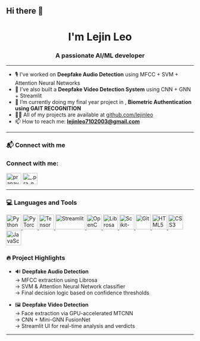 ## Hi there 👋

<h1 align="center"> I'm Lejin Leo</h1>
<h3 align="center">A passionate AI/ML developer </h3>

---

- 🎙️ I've worked on **Deepfake Audio Detection** using MFCC + SVM + Attention Neural Networks  
- 🎥 I’ve also built a **Deepfake Video Detection System** using CNN + GNN + Streamlit  
- 🧠 I’m currently doing my final year project  in ,  **Biometric Authentication using GAIT RECOGNITION**  
- 👨‍💻 All of my projects are available at [github.com/lejinleo](https://github.com/lejinleo)  
- 📫 How to reach me: **lejinleo7102003@gmail.com**

---

### 📬 Connect with me

<h3 align="left">Connect with me:</h3>
<p align="left">
<a href="https://linkedin.com/in/lejin-leo" target="blank"><img align="center" src="https://raw.githubusercontent.com/rahuldkjain/github-profile-readme-generator/master/src/images/icons/Social/linked-in-alt.svg" alt="pranay nambisan" height="30" width="40" /></a>
<a href="https://www.instagram.com/lejin.leo" target="blank"><img align="center" src="https://raw.githubusercontent.com/rahuldkjain/github-profile-readme-generator/master/src/images/icons/Social/instagram.svg" alt="_.pra_nay._" height="30" width="40" /></a>
</p>

---


### 💻 Languages and Tools

<p align="left">
  <a href="https://www.python.org" target="_blank" rel="noreferrer">
    <img src="https://img.icons8.com/color/48/000000/python--v1.png" alt="Python" width="40" height="40"/>
  </a>
  <a href="https://pytorch.org/" target="_blank" rel="noreferrer">
    <img src="https://pytorch.org/assets/images/pytorch-logo.png" alt="PyTorch" width="40" height="40"/>
  </a>
  <a href="https://www.tensorflow.org/" target="_blank" rel="noreferrer">
    <img src="https://img.icons8.com/color/48/000000/tensorflow.png" alt="TensorFlow" width="40" height="40"/>
  </a>
  <a href="https://streamlit.io/" target="_blank" rel="noreferrer">
    <img src="https://streamlit.io/images/brand/streamlit-logo-primary-colormark-darktext.png" alt="Streamlit" width="80" height="40"/>
  </a>
  <a href="https://opencv.org/" target="_blank" rel="noreferrer">
    <img src="https://img.icons8.com/fluency/48/000000/opencv.png" alt="OpenCV" width="40" height="40"/>
  </a>
  <a href="https://librosa.org/" target="_blank" rel="noreferrer">
    <img src="https://raw.githubusercontent.com/librosa/librosa/main/docs/_static/logo.svg" alt="Librosa" width="40" height="40"/>
  </a>
  <a href="https://scikit-learn.org/" target="_blank" rel="noreferrer">
    <img src="https://upload.wikimedia.org/wikipedia/commons/0/05/Scikit_learn_logo_small.svg" alt="Scikit-learn" width="40" height="40"/>
  </a>
  <a href="https://git-scm.com/" target="_blank" rel="noreferrer">
    <img src="https://img.icons8.com/color/48/git.png"  alt="Git" width="40" height="40"/>
  </a>
  <a href="https://developer.mozilla.org/en-US/docs/Web/HTML" target="_blank" rel="noreferrer">
    <img src="https://img.icons8.com/color/48/000000/html-5--v1.png" alt="HTML5" width="40" height="40"/>
  </a>
  <a href="https://developer.mozilla.org/en-US/docs/Web/CSS" target="_blank" rel="noreferrer">
    <img src="https://img.icons8.com/color/48/000000/css3.png" alt="CSS3" width="40" height="40"/>
  </a>
  <a href="https://developer.mozilla.org/en-US/docs/Web/JavaScript" target="_blank" rel="noreferrer">
    <img src="https://img.icons8.com/color/48/000000/javascript--v1.png" alt="JavaScript" width="40" height="40"/>
  </a>
</p>



### 🔥 Project Highlights

- 🔊 **Deepfake Audio Detection**  
  → MFCC extraction using Librosa  
  → SVM & Attention Neural Network classifier  
  → Final decision logic based on confidence thresholds

- 🖼️ **Deepfake Video Detection**  
  → Face extraction via GPU-accelerated MTCNN  
  → CNN + Mini-GNN FusionNet  
  → Streamlit UI for real-time analysis and verdicts

---
